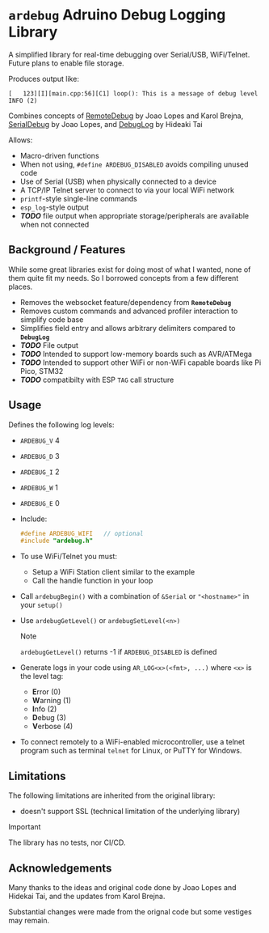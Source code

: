 # `ardebug` Adruino Debug Logging Library

A simplified library for real-time debugging over Serial/USB, WiFi/Telnet.
Future plans to enable file storage.

Produces output like:
```
[   123][I][main.cpp:56][C1] loop(): This is a message of debug level INFO (2)
```

Combines concepts of [RemoteDebug](https://github.com/JoaoLopesF/RemoteDebug)
by Joao Lopes and Karol Brejna, [SerialDebug](https://github.com/JoaoLopesF/SerialDebug/tree/master)
by Joao Lopes, and [DebugLog](https://github.com/hideakitai/DebugLog) by Hideaki Tai

Allows:
* Macro-driven functions
* When not using, `#define ARDEBUG_DISABLED` avoids compiling unused code
* Use of Serial (USB) when physically connected to a device
* A TCP/IP Telnet server to connect to via your local WiFi network
* `printf`-style single-line commands
* `esp_log`-style output
* ***TODO*** file output when appropriate storage/peripherals are available when not connected

## Background / Features

While some great libraries exist for doing most of what I wanted, none of them
quite fit my needs. So I borrowed concepts from a few different places.

* Removes the websocket feature/dependency from **`RemoteDebug`**
* Removes custom commands and advanced profiler interaction to simplify code base
* Simplifies field entry and allows arbitrary delimiters compared to **`DebugLog`**
* ***TODO*** File output
* ***TODO*** Intended to support low-memory boards such as AVR/ATMega
* ***TODO*** Intended to support other WiFi or non-WiFi capable boards like Pi Pico, STM32
* ***TODO*** compatibilty with ESP `TAG` call structure

## Usage

Defines the following log levels:
* `ARDEBUG_V` 4
* `ARDEBUG_D` 3
* `ARDEBUG_I` 2
* `ARDEBUG_W` 1
* `ARDEBUG_E` 0

* Include:
    ```cpp
    #define ARDEBUG_WIFI   // optional
    #include "ardebug.h"
    ```
* To use WiFi/Telnet you must:
    * Setup a WiFi Station client similar to the example
    * Call the handle function in your loop
* Call `ardebugBegin()` with a combination of `&Serial` or `"<hostname>"` in
your `setup()`
* Use `ardebugGetLevel()` or `ardebugSetLevel(<n>)`
    > [!NOTE]
    > `ardebugGetLevel()` returns -1 if `ARDEBUG_DISABLED` is defined
* Generate logs in your code using `AR_LOG<x>(<fmt>, ...)`
where `<x>` is the level tag:
    * **E**rror (0)
    * **W**arning (1)
    * **I**nfo (2)
    * **D**ebug (3)
    * **V**erbose (4)
* To connect remotely to a WiFi-enabled microcontroller, use a telnet program
such as terminal `telnet` for Linux, or PuTTY for Windows.

## Limitations

The following limitations are inherited from the original library:
* doesn't support SSL (technical limitation of the underlying library)

> [!IMPORTANT]
> The library has no tests, nor CI/CD.

## Acknowledgements

Many thanks to the ideas and original code done by Joao Lopes and Hidekai Tai,
and the updates from Karol Brejna.

Substantial changes were made from the orignal code but some vestiges may remain.